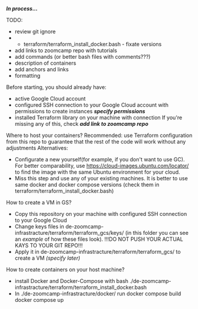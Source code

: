 **_In process..._**

TODO:
* review git ignore
* * terraform/terraform_install_docker.bash - fixate versions
* add links to zoomcamp repo with tutorials
* add commands (or better bash files with comments???)
* description of containers
* add anchors and links
* formatting


Before starting, you should already have:
* active Google Cloud account
* configured SSH connection to your Google Cloud account with permissions to create instances **_specify permissions_**
* installed Terraform library on your machine with connection
If you're missing any of this, check **_add link to zoomcamp repo_**


Where to host your containers?
Recommended: use Terraform configuration from this repo to guarantee that the rest of the code will work without any adjustments
Alternatives: 
   * Configurate a new yourself(for example, if you don't want to use GC). For better comparability, use https://cloud-images.ubuntu.com/locator/ to find the image with the same Ubuntu environment for your cloud.
   * Miss this step and use any of your existing machines.
   It is better to use same docker and docker compose versions (check them in terraform/terraform_install_docker.bash)

How to create a VM in GS?
* Copy this repository on your machine with configured SSH connection to your Google Cloud
* Change keys files in de-zoomcamp-infrastracture/terraform/terraform_gcs/keys/ (in this folder you can see an _example_ of how these files look).
!!!DO NOT PUSH YOUR ACTUAL KAYS TO YOUR GIT REPO!!!
* Apply it in de-zoomcamp-infrastracture/terraform/terraform_gcs/ to create a VM _(specify later)_

How to create containers on your host machine?
* install Docker and Docker-Compose with
  bash ./de-zoomcamp-infrastracture/terraform/terraform_install_docker.bash
* In ./de-zoomcamp-infrastracture/docker/ run
        docker compose build
        docker compose up
  


